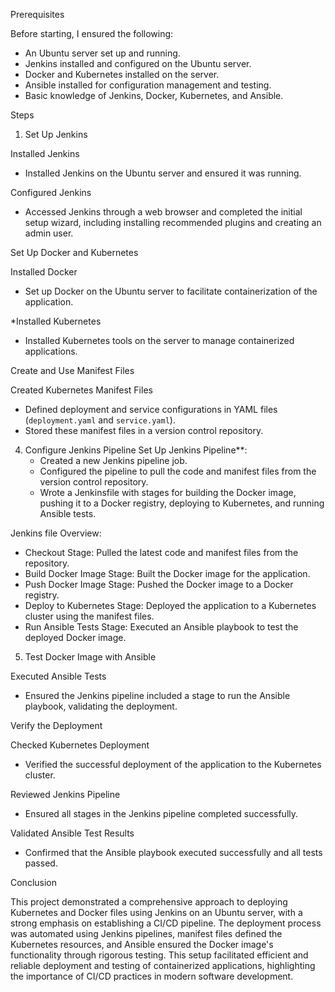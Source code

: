 Prerequisites

Before starting, I ensured the following:
- An Ubuntu server set up and running.
- Jenkins installed and configured on the Ubuntu server.
- Docker and Kubernetes installed on the server.
- Ansible installed for configuration management and testing.
- Basic knowledge of Jenkins, Docker, Kubernetes, and Ansible.

Steps

1. Set Up Jenkins

Installed Jenkins
   - Installed Jenkins on the Ubuntu server and ensured it was running.

Configured Jenkins
   - Accessed Jenkins through a web browser and completed the initial setup wizard, including installing recommended plugins and creating an admin user.

 Set Up Docker and Kubernetes

Installed Docker
   - Set up Docker on the Ubuntu server to facilitate containerization of the application.

*Installed Kubernetes
   - Installed Kubernetes tools on the server to manage containerized applications.

Create and Use Manifest Files

Created Kubernetes Manifest Files
   - Defined deployment and service configurations in YAML files (`deployment.yaml` and `service.yaml`).
   - Stored these manifest files in a version control repository.

4. Configure Jenkins Pipeline
Set Up Jenkins Pipeline**:
   - Created a new Jenkins pipeline job.
   - Configured the pipeline to pull the code and manifest files from the version control repository.
   - Wrote a Jenkinsfile with stages for building the Docker image, pushing it to a Docker registry, deploying to Kubernetes, and running Ansible tests.

Jenkins file Overview:
- Checkout Stage: Pulled the latest code and manifest files from the repository.
- Build Docker Image Stage: Built the Docker image for the application.
- Push Docker Image Stage: Pushed the Docker image to a Docker registry.
- Deploy to Kubernetes Stage: Deployed the application to a Kubernetes cluster using the manifest files.
- Run Ansible Tests Stage: Executed an Ansible playbook to test the deployed Docker image.

5. Test Docker Image with Ansible

 Executed Ansible Tests
   - Ensured the Jenkins pipeline included a stage to run the Ansible playbook, validating the deployment.

 Verify the Deployment

Checked Kubernetes Deployment
   - Verified the successful deployment of the application to the Kubernetes cluster.

Reviewed Jenkins Pipeline
   - Ensured all stages in the Jenkins pipeline completed successfully.

Validated Ansible Test Results
   - Confirmed that the Ansible playbook executed successfully and all tests passed.

Conclusion

This project demonstrated a comprehensive approach to deploying Kubernetes and Docker files using Jenkins on an Ubuntu server, with a strong emphasis on establishing a CI/CD pipeline. The deployment process was automated using Jenkins pipelines, manifest files defined the Kubernetes resources, and Ansible ensured the Docker image's functionality through rigorous testing. This setup facilitated efficient and reliable deployment and testing of containerized applications, highlighting the importance of CI/CD practices in modern software development.
